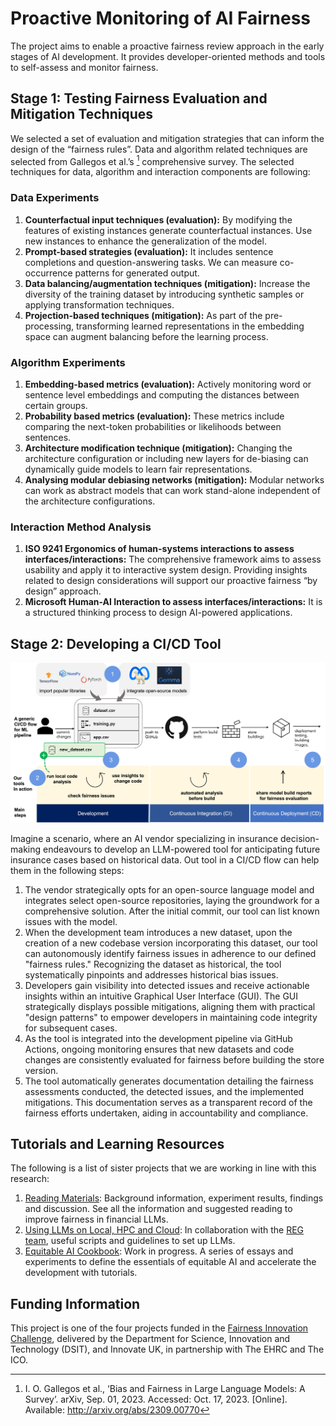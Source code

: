 # Proactive Monitoring of AI Fairness

The project aims to enable a proactive fairness review approach in the early stages of AI development. It provides developer-oriented methods and tools to self-assess and monitor fairness.

## Stage 1: Testing Fairness Evaluation and Mitigation Techniques

We selected a set of evaluation and mitigation strategies that can inform the design of the “fairness rules”. Data and algorithm related techniques are selected from Gallegos et al.’s [^1] comprehensive survey. The selected techniques for data, algorithm and interaction components are following:

### Data Experiments

1.  **Counterfactual input techniques (evaluation):** By modifying the features of existing instances generate counterfactual instances. Use new instances to enhance the generalization of the model.
2.  **Prompt-based strategies (evaluation):** It includes sentence completions and question-answering tasks. We can measure co-occurrence patterns for generated output.
3.  **Data balancing/augmentation techniques (mitigation):** Increase the diversity of the training dataset by introducing synthetic samples or applying transformation techniques.
4.  **Projection-based techniques (mitigation):** As part of the pre-processing, transforming learned representations in the embedding space can augment balancing before the learning process.

### Algorithm Experiments

1. **Embedding-based metrics (evaluation):** Actively monitoring word or sentence level embeddings and computing the distances between certain groups.
2. **Probability based metrics (evaluation):** These metrics include comparing the next-token probabilities or likelihoods between sentences.
3. **Architecture modification technique (mitigation):** Changing the architecture configuration or including new layers for de-biasing can dynamically guide models to learn fair representations.
4. **Analysing modular debiasing networks (mitigation):** Modular networks can work as abstract models that can work stand-alone independent of the architecture configurations.


### Interaction Method Analysis

1. **ISO 9241 Ergonomics of human-systems interactions to assess interfaces/interactions:** The comprehensive framework aims to assess usability and apply it to interactive system design. Providing insights related to design considerations will support our proactive fairness “by design” approach.
2. **Microsoft Human-AI Interaction to assess interfaces/interactions:** It is a structured thinking process to design AI-powered applications.


## Stage 2: Developing a CI/CD Tool

![](./media/illustration.jpg)

Imagine a scenario, where an AI vendor specializing in insurance decision-making endeavours to develop an LLM-powered tool for anticipating future insurance cases based on historical data. Out tool in a CI/CD flow can help them in the following steps:

1.	The vendor strategically opts for an open-source language model and integrates select open-source repositories, laying the groundwork for a comprehensive solution. After the initial commit, our tool can list known issues with the model.
2.	When the development team introduces a new dataset, upon the creation of a new codebase version incorporating this dataset, our tool can autonomously identify fairness issues in adherence to our defined "fairness rules." Recognizing the dataset as historical, the tool systematically pinpoints and addresses historical bias issues.
3.	Developers gain visibility into detected issues and receive actionable insights within an intuitive Graphical User Interface (GUI). The GUI strategically displays possible mitigations, aligning them with practical "design patterns" to empower developers in maintaining code integrity for subsequent cases.
4.	As the tool is integrated into the development pipeline via GitHub Actions, ongoing monitoring ensures that new datasets and code changes are consistently evaluated for fairness before building the store version.
5.	The tool automatically generates documentation detailing the fairness assessments conducted, the detected issues, and the implemented mitigations. This documentation serves as a transparent record of the fairness efforts undertaken, aiding in accountability and compliance.


## Tutorials and Learning Resources

The following is a list of sister projects that we are working in line with this research:

1. [Reading Materials](./docs/README.md): Background information, experiment results, findings and discussion. See all the information and suggested reading to improve fairness in financial LLMs.
2. [Using LLMs on Local, HPC and Cloud](https://github.com/alan-turing-institute/llms-useful-resources): In collaboration with the [REG team](https://www.turing.ac.uk/work-turing/research/research-engineering-group), useful scripts and guidelines to set up LLMs.
3. [Equitable AI Cookbook](https://asabuncuoglu13.github.io/equitable-ai-cookbook/): Work in progress. A series of essays and experiments to define the essentials of equitable AI and accelerate the development with tutorials.

[^1]: I. O. Gallegos et al., ‘Bias and Fairness in Large Language Models: A Survey’. arXiv, Sep. 01, 2023. Accessed: Oct. 17, 2023. [Online]. Available: http://arxiv.org/abs/2309.00770 

## Funding Information

This project is one of the four projects funded in the [Fairness Innovation Challenge](https://fairnessinnovationchallenge.co.uk/#winners), delivered by the Department for Science, Innovation and Technology (DSIT), and Innovate UK, in partnership with The EHRC and The ICO. 